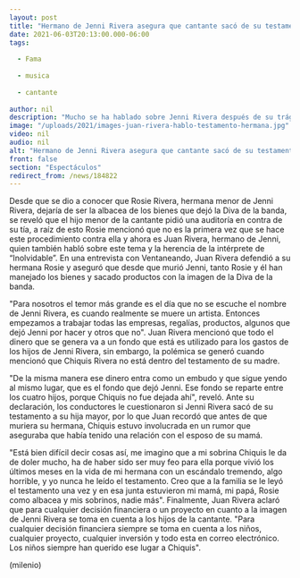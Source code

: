 ```yaml
---
layout: post
title: "Hermano de Jenni Rivera asegura que cantante sacó de su testamento a Chiquis Rivera"
date: 2021-06-03T20:13:00.000-06:00
tags:
  
  - Fama
  
  - musica
  
  - cantante
  
author: nil
description: "Mucho se ha hablado sobre Jenni Rivera después de su trágica muerte, ahora, Juan Rivera, su hermano, aseguró que la cantante sacó de su testamento a Chiquis. "
image: "/uploads/2021/images-juan-rivera-hablo-testamento-hermana.jpg"
video: nil
audio: nil
alt: "Hermano de Jenni Rivera asegura que cantante sacó de su testamento a Chiquis Rivera"
front: false
section: "Espectáculos"
redirect_from: /news/184822
---
```


Desde que se dio a conocer que Rosie Rivera, hermana menor de Jenni Rivera, dejaría de ser la albacea de los bienes que dejó la Diva de la banda, se reveló que el hijo menor de la cantante pidió una auditoría en contra de su tía, a raíz de esto Rosie mencionó que no es la primera vez que se hace este procedimiento contra ella y ahora es Juan Rivera, hermano de Jenni, quien también habló sobre este tema y la herencia de la intérprete de “Inolvidable”. En una entrevista con Ventaneando, Juan Rivera defendió a su hermana Rosie y aseguró que desde que murió Jenni, tanto Rosie y él han manejado los bienes y sacado productos con la imagen de la Diva de la banda. 

"Para nosotros el temor más grande es el día que no se escuche el nombre de Jenni Rivera, es cuando realmente se muere un artista. Entonces empezamos a trabajar todas las empresas, regalías, productos, algunos que dejó Jenni por hacer y otros que no". Juan Rivera mencionó que todo el dinero que se genera va a un fondo que está es utilizado para los gastos de los hijos de Jenni Rivera, sin embargo, la polémica se generó cuando mencionó que Chiquis Rivera no está dentro del testamento de su madre. 

"De la misma manera ese dinero entra como un embudo y que sigue yendo al mismo lugar, que es el fondo que dejó Jenni. Ese fondo se reparte entre los cuatro hijos, porque Chiquis no fue dejada ahí", reveló. Ante su declaración, los conductores le cuestionaron si Jenni Rivera sacó de su testamento a su hija mayor, por lo que Juan recordó que antes de que muriera su hermana, Chiquis estuvo involucrada en un rumor que aseguraba que había tenido una relación con el esposo de su mamá. 

"Está bien difícil decir cosas así, me imagino que a mi sobrina Chiquis le da de doler mucho, ha de haber sido ser muy feo para ella porque vivió los últimos meses en la vida de mi hermana con un escándalo tremendo, algo horrible, y yo nunca he leído el testamento. Creo que a la familia se le leyó el testamento una vez y en esa junta estuvieron mi mamá, mi papá, Rosie como albacea y mis sobrinos, nadie más". 
Finalmente, Juan Rivera aclaró que para cualquier decisión financiera o un proyecto en cuanto a la imagen de Jenni Rivera se toma en cuenta a los hijos de la cantante. 
"Para cualquier decisión financiera siempre se toma en cuenta a los niños, cualquier proyecto, cualquier inversión y todo esta en correo electrónico. Los niños siempre han querido ese lugar a Chiquis". 


(milenio)